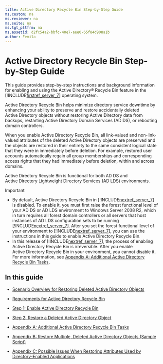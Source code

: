 ```yaml
---
title: Active Directory Recycle Bin Step-by-Step Guide
ms.custom: na
ms.reviewer: na
ms.suite: na
ms.tgt_pltfrm: na
ms.assetid: d2fc54a2-bbfc-40e7-aee0-65f84d908a1b
author: Femila
---
```

# Active Directory Recycle Bin Step-by-Step Guide
This guide provides step\-by\-step instructions and background information for enabling and using the Active Directory® Recycle Bin feature in the [!INCLUDE[firstref_server_7](../Token/firstref_server_7_md.md)] operating system.  
  
Active Directory Recycle Bin helps minimize directory service downtime by enhancing your ability to preserve and restore accidentally deleted Active Directory objects without restoring Active Directory data from backups, restarting Active Directory Domain Services \(AD DS\), or rebooting domain controllers.  
  
When you enable Active Directory Recycle Bin, all link\-valued and non\-link\-valued attributes of the deleted Active Directory objects are preserved and the objects are restored in their entirety to the same consistent logical state that they were in immediately before deletion. For example, restored user accounts automatically regain all group memberships and corresponding access rights that they had immediately before deletion, within and across domains.  
  
Active Directory Recycle Bin is functional for both AD DS and Active Directory Lightweight Directory Services \(AD LDS\) environments.  
  
> [!IMPORTANT]  
> -   By default, Active Directory Recycle Bin in [!INCLUDE[nextref_server_7](../Token/nextref_server_7_md.md)] is disabled. To enable it, you must first raise the forest functional level of your AD DS or AD LDS environment to Windows Server 2008 R2, which in turn requires all forest domain controllers or all servers that host instances of AD LDS configuration sets to be running [!INCLUDE[nextref_server_7](../Token/nextref_server_7_md.md)]. After you set the forest functional level of your environment to [!INCLUDE[nextref_server_7](../Token/nextref_server_7_md.md)], you can use the instructions in this guide to enable Active Directory Recycle Bin.  
> -   In this release of [!INCLUDE[nextref_server_7](../Token/nextref_server_7_md.md)], the process of enabling Active Directory Recycle Bin is irreversible. After you enable Active Directory Recycle Bin in your environment, you cannot disable it. For more information, see [Appendix A: Additional Active Directory Recycle Bin Tasks](../Topic/Appendix-A--Additional-Active-Directory-Recycle-Bin-Tasks.md).  
  
## In this guide  
  
-   [Scenario Overview for Restoring Deleted Active Directory Objects](../Topic/Scenario-Overview-for-Restoring-Deleted-Active-Directory-Objects.md)  
  
-   [Requirements for Active Directory Recycle Bin](../Topic/Requirements-for-Active-Directory-Recycle-Bin.md)  
  
-   [Step 1: Enable Active Directory Recycle Bin](../Topic/Step-1--Enable-Active-Directory-Recycle-Bin.md)  
  
-   [Step 2: Restore a Deleted Active Directory Object](../Topic/Step-2--Restore-a-Deleted-Active-Directory-Object.md)  
  
-   [Appendix A: Additional Active Directory Recycle Bin Tasks](../Topic/Appendix-A--Additional-Active-Directory-Recycle-Bin-Tasks.md)  
  
-   [Appendix B: Restore Multiple, Deleted Active Directory Objects &#40;Sample Script&#41;](../Topic/Appendix-B--Restore-Multiple,-Deleted-Active-Directory-Objects--Sample-Script-.md)  
  
-   [Appendix C: Possible Issues When Restoring Attributes Used by Directory-Enabled Applications](../Topic/Appendix-C--Possible-Issues-When-Restoring-Attributes-Used-by-Directory-Enabled-Applications.md)  
  
